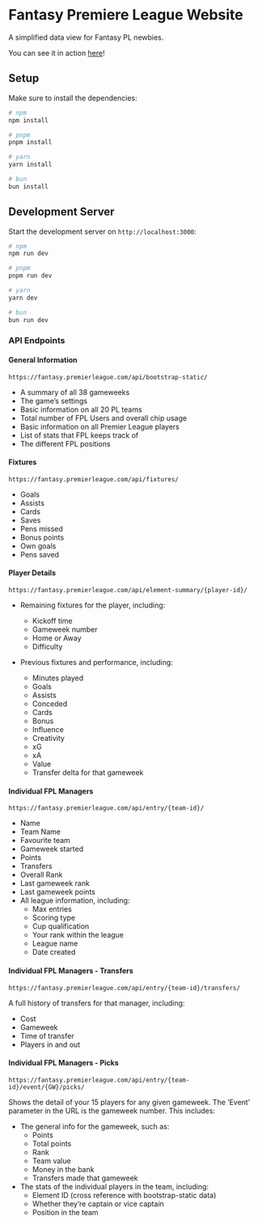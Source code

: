 # Fantasy Premiere League Website

A simplified data view for Fantasy PL newbies.

You can see it in action [here](https://fantasyleague.vercel.app)!

## Setup

Make sure to install the dependencies:

```bash
# npm
npm install

# pnpm
pnpm install

# yarn
yarn install

# bun
bun install
```

## Development Server

Start the development server on `http://localhost:3000`:

```bash
# npm
npm run dev

# pnpm
pnpm run dev

# yarn
yarn dev

# bun
bun run dev
```

### API Endpoints

#### General Information

`https://fantasy.premierleague.com/api/bootstrap-static/`

- A summary of all 38 gameweeks
- The game’s settings
- Basic information on all 20 PL teams
- Total number of FPL Users and overall chip usage
- Basic information on all Premier League players
- List of stats that FPL keeps track of
- The different FPL positions

#### Fixtures

`https://fantasy.premierleague.com/api/fixtures/`

- Goals
- Assists
- Cards
- Saves
- Pens missed
- Bonus points
- Own goals
- Pens saved

#### Player Details

`https://fantasy.premierleague.com/api/element-summary/{player-id}/`

- Remaining fixtures for the player, including:

  - Kickoff time
  - Gameweek number
  - Home or Away
  - Difficulty

- Previous fixtures and performance, including:
  - Minutes played
  - Goals
  - Assists
  - Conceded
  - Cards
  - Bonus
  - Influence
  - Creativity
  - xG
  - xA
  - Value
  - Transfer delta for that gameweek

#### Individual FPL Managers

`https://fantasy.premierleague.com/api/entry/{team-id}/`

- Name
- Team Name
- Favourite team
- Gameweek started
- Points
- Transfers
- Overall Rank
- Last gameweek rank
- Last gameweek points
- All league information, including:
  - Max entries
  - Scoring type
  - Cup qualification
  - Your rank within the league
  - League name
  - Date created


#### Individual FPL Managers - Transfers
`https://fantasy.premierleague.com/api/entry/{team-id}/transfers/`

A full history of transfers for that manager, including:

- Cost
- Gameweek
- Time of transfer
- Players in and out

#### Individual FPL Managers - Picks
`https://fantasy.premierleague.com/api/entry/{team-id}/event/{GW}/picks/`

Shows the detail of your 15 players for any given gameweek. The ‘Event’ parameter in the URL is the gameweek number. This includes:

- The general info for the gameweek, such as:
    - Points
    - Total points
    - Rank
    - Team value
    - Money in the bank
    - Transfers made that gameweek
- The stats of the individual players in the team, including:
    - Element ID (cross reference with bootstrap-static data)
    - Whether they’re captain or vice captain
    - Position in the team
